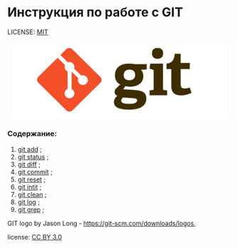 # Инструкция по работе с GIT

LICENSE: [MIT](license.md)


![](logo.png)

### Содержание:
1. [git add](add.md) ;
2. [git status](status.md) ;
3. [git diff](diff.md) ;
4. [git commit](commit.md) ;
5. [git reset](reset.md) ;
6. [git intit](init.md) ;
7. [git clean](clean.md) ;
8. [git log](log.md) ;
9. [git grep](grep.md) ;






GIT logo by Jason Long - https://git-scm.com/downloads/logos,

license: [CC BY 3.0](https://creativecommons.org/licenses/by/3.0/deed.en_US)


